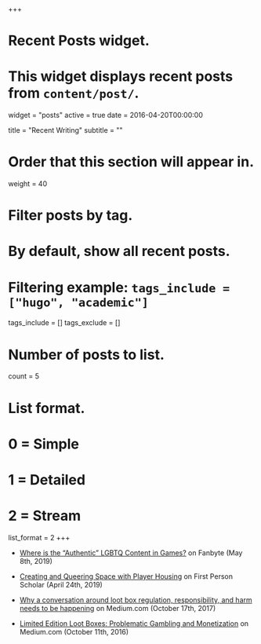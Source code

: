 +++
# Recent Posts widget.
# This widget displays recent posts from `content/post/`.
widget = "posts"
active = true
date = 2016-04-20T00:00:00

title = "Recent Writing"
subtitle = ""

# Order that this section will appear in.
weight = 40

# Filter posts by tag.
#  By default, show all recent posts.
#  Filtering example: `tags_include = ["hugo", "academic"]`
tags_include = []
tags_exclude = []

# Number of posts to list.
count = 5

# List format.
#   0 = Simple
#   1 = Detailed
#   2 = Stream
list_format = 2
+++
* [Where is the “Authentic” LGBTQ Content in Games?](https://www.fanbyte.com/features/authentic-lgbtq-content-in-games/) on Fanbyte (May 8th, 2019)

* [Creating and Queering Space with Player Housing](http://www.firstpersonscholar.com/creating-and-queering-space-with-player-housing/) on First Person Scholar (April 24th, 2019)

* [Why a conversation around loot box regulation, responsibility, and harm needs to be happening](https://medium.com/@perks_matthew/why-a-conversation-around-loot-box-regulation-responsibility-and-harm-needs-to-be-happening-636acf0e99ba) on Medium.com (October 17th, 2017)

* [Limited Edition Loot Boxes: Problematic Gambling and Monetization](https://medium.com/the-cube/limited-edition-loot-boxes-problematic-gambling-and-monetization-756819f2c54f) on Medium.com (October 11th, 2016)
